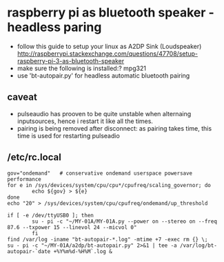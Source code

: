 # raspberry pi as bluetooth speaker - headless paring

- follow this guide to setup your linux as A2DP Sink (Loudspeaker)
http://raspberrypi.stackexchange.com/questions/47708/setup-raspberry-pi-3-as-bluetooth-speaker
- make sure the following is installed:?  mpg321
- use 'bt-autopair.py' for headless automatic bluetooth pairing

## caveat
- pulseaudio has prooven to be quite unstable when alternaing inputsources, hence i restart it like all the times.
- pairing is being removed after disconnect: as pairing takes time, this time is used for restarting pulseadio

## /etc/rc.local
```
gov="ondemand"   # conservative ondemand userspace powersave performance
for e in /sys/devices/system/cpu/cpu*/cpufreq/scaling_governor; do
        echo ${gov} > ${e}
done
echo "20" > /sys/devices/system/cpu/cpufreq/ondemand/up_threshold

if [ -e /dev/ttyUSB0 ]; then
        su - pi -c "~/MY-01A/MY-01A.py --power on --stereo on --freq 87.6 --txpower 15 --linevol 24 --micvol 0"
        fi
find /var/log -iname "bt-autopair-*.log" -mtime +7 -exec rm {} \;
su - pi -c "~/MY-01A/a2dp/bt-autopair.py" 2>&1 | tee -a /var/log/bt-autopair-`date +%Y%m%d-%H%M`.log &

```